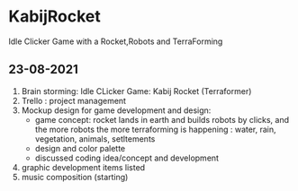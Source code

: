 # KabijRocket
Idle Clicker Game with a Rocket,Robots and TerraForming

23-08-2021
----------

1. Brain storming: Idle CLicker Game: Kabij Rocket (Terraformer)
2. Trello : project management
3. Mockup design for game development and design:
    * game concept: rocket lands in earth and builds robots by clicks, and the more robots the more terraforming is happening : water, rain, vegetation, animals, setltements
    * design and color palette
    * discussed coding idea/concept and development
4. graphic development items listed
5. music composition (starting)

